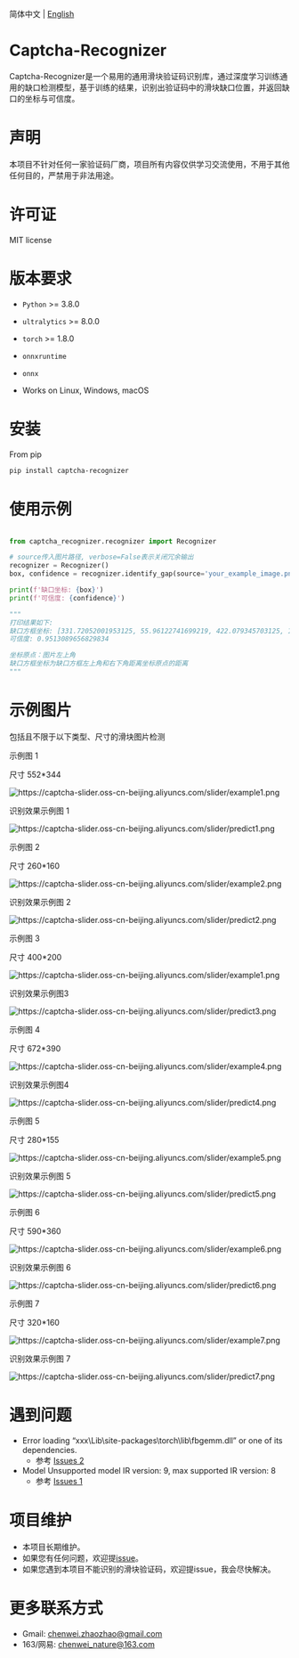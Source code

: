 简体中文 | [English](https://github.com/chenwei-zhao/captcha-recognizer/blob/main/README_en.md)

# Captcha-Recognizer

Captcha-Recognizer是一个易用的通用滑块验证码识别库，通过深度学习训练通用的缺口检测模型，基于训练的结果，识别出验证码中的滑块缺口位置，并返回缺口的坐标与可信度。

# 声明
本项目不针对任何一家验证码厂商，项目所有内容仅供学习交流使用，不用于其他任何目的，严禁用于非法用途。


# 许可证

MIT license


# 版本要求

* ``Python`` >=  3.8.0
* ``ultralytics`` >=  8.0.0
* ``torch`` >=  1.8.0
* ``onnxruntime``
* ``onnx``

* Works on Linux, Windows, macOS


# 安装


From pip 

```bash
pip install captcha-recognizer
```



# 使用示例


```Python

from captcha_recognizer.recognizer import Recognizer

# source传入图片路径, verbose=False表示关闭冗余输出
recognizer = Recognizer()
box, confidence = recognizer.identify_gap(source='your_example_image.png', verbose=False)

print(f'缺口坐标: {box}')
print(f'可信度: {confidence}')

"""
打印结果如下:
缺口方框坐标: [331.72052001953125, 55.96122741699219, 422.079345703125, 161.7498779296875]
可信度: 0.9513089656829834

坐标原点：图片左上角
缺口方框坐标为缺口方框左上角和右下角距离坐标原点的距离
"""
```

# 示例图片

包括且不限于以下类型、尺寸的滑块图片检测


<p>示例图 1</p>
<p>尺寸 552*344</p>
<img 
  src="https://raw.githubusercontent.com/chenwei-zhao/captcha-recognizer/main/example_demo/example1.png" 
  alt="https://captcha-slider.oss-cn-beijing.aliyuncs.com/slider/example1.png"
>
<p>识别效果示例图 1</p>
<img src="https://raw.githubusercontent.com/chenwei-zhao/captcha-recognizer/main/example_demo/predict1.png" 
  alt="https://captcha-slider.oss-cn-beijing.aliyuncs.com/slider/predict1.png"
>

<p>示例图 2</p>
<p>尺寸 260*160</p>
<img src="https://raw.githubusercontent.com/chenwei-zhao/captcha-recognizer/main/example_demo/example2.png" 
  alt="https://captcha-slider.oss-cn-beijing.aliyuncs.com/slider/example2.png"
>

<p>识别效果示例图 2</p>
<img src="https://raw.githubusercontent.com/chenwei-zhao/captcha-recognizer/main/example_demo/predict2.png"
  alt="https://captcha-slider.oss-cn-beijing.aliyuncs.com/slider/predict2.png"
>

<p>示例图 3</p>
<p>尺寸 400*200</p>
<img src="https://raw.githubusercontent.com/chenwei-zhao/captcha-recognizer/main/example_demo/example3.png" 
  alt="https://captcha-slider.oss-cn-beijing.aliyuncs.com/slider/example1.png"
>
<p>识别效果示例图3</p>
<img src="https://raw.githubusercontent.com/chenwei-zhao/captcha-recognizer/main/example_demo/predict3.png"
  alt="https://captcha-slider.oss-cn-beijing.aliyuncs.com/slider/predict3.png"
>


<p>示例图 4</p>
<p>尺寸 672*390</p>
<img src="https://raw.githubusercontent.com/chenwei-zhao/captcha-recognizer/main/example_demo/example4.png" 
  alt="https://captcha-slider.oss-cn-beijing.aliyuncs.com/slider/example4.png"
>
<p>识别效果示例图4</p>
<img src="https://raw.githubusercontent.com/chenwei-zhao/captcha-recognizer/main/example_demo/predict4.png" 
  alt="https://captcha-slider.oss-cn-beijing.aliyuncs.com/slider/predict4.png"
>

<p>示例图 5</p>
<p>尺寸 280*155</p>
<img src="https://raw.githubusercontent.com/chenwei-zhao/captcha-recognizer/main/example_demo/example5.png" 
  alt="https://captcha-slider.oss-cn-beijing.aliyuncs.com/slider/example5.png"
>
<p>识别效果示例图 5</p>
<img src="https://raw.githubusercontent.com/chenwei-zhao/captcha-recognizer/main/example_demo/predict5.png" 
  alt="https://captcha-slider.oss-cn-beijing.aliyuncs.com/slider/predict5.png"
>

<p>示例图 6</p>
<p>尺寸 590*360</p>
<img src="https://raw.githubusercontent.com/chenwei-zhao/captcha-recognizer/main/example_demo/example6.png" 
  alt="https://captcha-slider.oss-cn-beijing.aliyuncs.com/slider/example6.png"
>
<p>识别效果示例图 6</p>
<img src="https://raw.githubusercontent.com/chenwei-zhao/captcha-recognizer/main/example_demo/predict6.png" 
  alt="https://captcha-slider.oss-cn-beijing.aliyuncs.com/slider/predict6.png"
>

<p>示例图 7</p>
<p>尺寸 320*160</p>
<img src="https://raw.githubusercontent.com/chenwei-zhao/captcha-recognizer/main/example_demo/example7.png" 
  alt="https://captcha-slider.oss-cn-beijing.aliyuncs.com/slider/example7.png"
>
<p>识别效果示例图 7</p>
<img src="https://raw.githubusercontent.com/chenwei-zhao/captcha-recognizer/main/example_demo/predict7.png" 
  alt="https://captcha-slider.oss-cn-beijing.aliyuncs.com/slider/predict7.png"
>



# 遇到问题
- Error loading “xxx\Lib\site-packages\torch\lib\fbgemm.dll” or one of its dependencies.
  - 参考 [Issues 2](https://github.com/chenwei-zhao/captcha-recognizer/issues/2)
- Model Unsupported model IR version: 9, max supported IR version: 8
    - 参考 [Issues 1](https://github.com/chenwei-zhao/captcha-recognizer/issues/1)
    


# 项目维护

- 本项目长期维护。
- 如果您有任何问题，欢迎提[issue](https://github.com/chenwei-zhao/captcha-recognizer/issues)。
- 如果您遇到本项目不能识别的滑块验证码，欢迎提issue，我会尽快解决。

# 更多联系方式
- Gmail: chenwei.zhaozhao@gmail.com
- 163/网易: chenwei_nature@163.com
